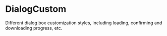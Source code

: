 # DialogCustom
Different dialog box customization styles, including loading, confirming and downloading progress, etc.
